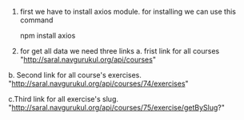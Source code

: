 1. first we have to install axios module. for installing we can use this command
    
    npm install axios
    
2. for get all data we need three links
  a. frist link for all courses
      "http://saral.navgurukul.org/api/courses"
      
  b. Second link for all course's exercises.
       "http://saral.navgurukul.org/api/courses/74/exercises"
       
  c.Third link for all exercise's slug.
      "http://saral.navgurukul.org/api/courses/75/exercise/getBySlug?"

